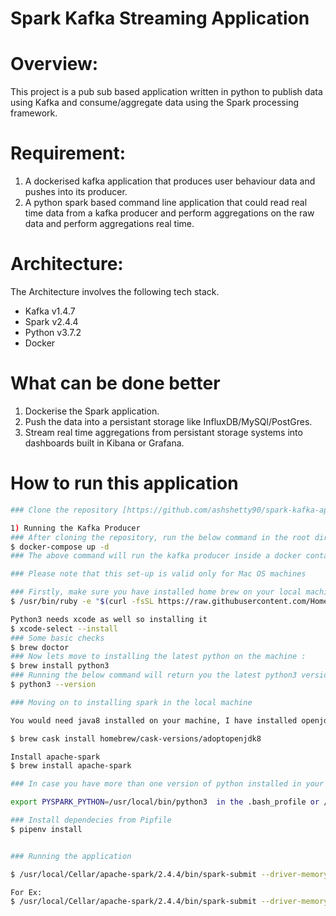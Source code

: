 # Spark Kafka Streaming Application

# Overview:
This project is a pub sub based application written in python to publish data using Kafka and consume/aggregate data using the Spark processing framework.

# Requirement:

1) A dockerised kafka application that produces user behaviour data and pushes into its producer.
2) A python spark based command line application that could read real time data from a kafka producer and perform aggregations on the raw data and perform aggregations real time.

# Architecture:
The Architecture involves the following tech stack.
- Kafka v1.4.7
- Spark v2.4.4
- Python v3.7.2
- Docker

# What can be done better

1) Dockerise the Spark application.
2) Push the data into a persistant storage like InfluxDB/MySQl/PostGres.
3) Stream real time aggregations from persistant storage systems into dashboards built in Kibana or Grafana.


# How to run this application
```sh
### Clone the repository [https://github.com/ashshetty90/spark-kafka-application.git]

1) Running the Kafka Producer 
### After cloning the repository, run the below command in the root directory of the project. Make sure docker is installed on your machine.
$ docker-compose up -d
### The above command will run the kafka producer inside a docker container and will expose it at `localhost:9093`

### Please note that this set-up is valid only for Mac OS machines

### Firstly, make sure you have installed home brew on your local machine . If not please use the below command to install it:
$ /usr/bin/ruby -e "$(curl -fsSL https://raw.githubusercontent.com/Homebrew/install/master/install)"

Python3 needs xcode as well so installing it
$ xcode-select --install
### Some basic checks
$ brew doctor
### Now lets move to installing the latest python on the machine :
$ brew install python3
### Running the below command will return you the latest python3 version
$ python3 --version 

### Moving on to installing spark in the local machine 

You would need java8 installed on your machine, I have installed openjdk8 using:

$ brew cask install homebrew/cask-versions/adoptopenjdk8

Install apache-spark
$ brew install apache-spark

### In case you have more than one version of python installed in your machine, make sure you enforce python3 as the default python version for your py-spark applications by adding :

export PYSPARK_PYTHON=/usr/local/bin/python3  in the .bash_profile or /usr/local/Cellar/apache-spark/2.4.4/libexec/conf/spark-env.sh.template (Or spark-env.sh whichever is available)

### Install dependecies from Pipfile
$ pipenv install


### Running the application

$ /usr/local/Cellar/apache-spark/2.4.4/bin/spark-submit --driver-memory 4G --packages org.apache.spark:spark-sql-kafka-0-10_2.11:2.4.0   --py-files <complete path to the driver.py file>/driver.py <complete path to the driver.py file>/driver.py

For Ex:
$ /usr/local/Cellar/apache-spark/2.4.4/bin/spark-submit --driver-memory 4G --packages org.apache.spark:spark-sql-kafka-0-10_2.11:2.4.0   --py-files /User/Workspace/app/driver.py /User/Workspace/app/driver.py

```
